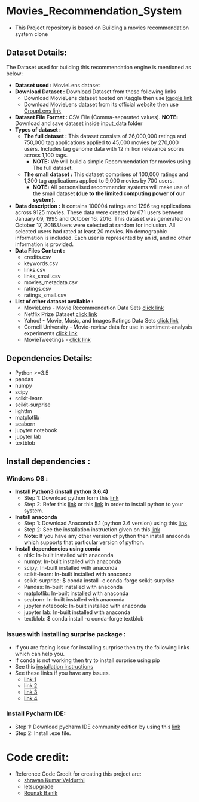 # Movies_Recommendation_System
- This Project repository is based on Building a movies recommendation system clone 

## Dataset Details:
The Dataset used for building this recommendation engine is mentioned as below: 
- **Dataset used   :** MovieLens dataset
- **Download Dataset   :** Download Dataset from these following links 
     - Download MovieLens dataset hosted on Kaggle then use [kaggle link](https://www.kaggle.com/rounakbanik/the-movies-dataset/data "Dataset Link")
     - Download MovieLens dataset from its official website then use [GroupLens link](https://grouplens.org/datasets/movielens/latest/ "Dataset Link")
- **Dataset File Format  :** CSV File (Comma-separated values). **NOTE:** Download and save dataset inside input_data folder
- **Types of dataset  :**
     - **The full dataset :** This dataset consists of 26,000,000 ratings and 750,000 tag applications applied to 45,000 movies by 270,000 users. Includes tag genome data with         12 million relevance scores across 1,100 tags.
          - **NOTE:** We will build a simple Recommendation for movies using The full dataset.
     - **The small dataset :** This dataset comprises of 100,000 ratings and 1,300 tag applications applied to 9,000 movies by 700 users. 
          - **NOTE:** All personalised recommender         systems will make use of the small dataset **(due to the limited computing power of our system)**. 
- **Data description  :**
It contains 100004 ratings and 1296 tag applications across 9125 movies. These data were created by 671 users between January 09, 1995 and October 16, 2016. This dataset was generated on October 17, 2016.Users were selected at random for inclusion. All selected users had rated at least 20 movies. No demographic information is included. Each user is represented by an id, and no other information is provided.
- **Data Files Content :**
     - credits.csv
     - keywords.csv
     - links.csv
     - links_small.csv
     - movies_metadata.csv
     - ratings.csv
     - ratings_small.csv
- **List of other dataset available :**
     - MovieLens - Movie Recommendation Data Sets [click link](https://grouplens.org/datasets/movielens/)
     - Netflix Prize Dataset [click link](https://academictorrents.com/details/9b13183dc4d60676b773c9e2cd6de5e5542cee9a)
     - Yahoo! - Movie, Music, and Images Ratings Data Sets [click link](https://webscope.sandbox.yahoo.com/catalog.php?datatype=r)
     - Cornell University - Movie-review data for use in sentiment-analysis experiments [click link](http://www.cs.cornell.edu/people/pabo/movie-review-data/)
     - MovieTweetings - [click link](https://github.com/sidooms/MovieTweetings)
     
## Dependencies Details: 
- Python >=3.5
- pandas
- numpy
- scipy
- scikit-learn
- scikit-surprise
- lightfm
- matplotlib
- seaborn
- jupyter notebook
- jupyter lab
- textblob

## Install dependencies :
### Windows OS :
- **Install Python3 (install python 3.6.4)**
   - Step 1: Download python form this [link](https://www.python.org/downloads/)
   - Step 2: Refer this [link](http://www.openbookproject.net/courses/webappdev/units/softwaredesign/resources/install_python_win7.html) or this [link](https://www.youtube.com/watch?v=V_ACbv4329E) in order to install python to your system.
- **Install anaconda**
   - Step 1: Download Anaconda 5.1 (python 3.6 version) using this [link](https://www.anaconda.com/products/individual#windows)
   - Step 2: See the installation instruction given on this [link](https://conda.io/en/latest/user-guide/install/windows.html#install-win-silent)
   - **Note:** If you have any other version of python then install anaconda which supports that particular version of python.
- **Install dependencies using conda**
   - nltk:             In-built installed with anaconda
   - numpy:            In-built installed with anaconda
   - scipy:            In-built installed with anaconda
   - scikit-learn:     In-built installed with anaconda
   - scikit-surprise:  $ conda install -c conda-forge scikit-surprise
   - Pandas:           In-built installed with anaconda
   - matplotlib:       In-built installed with anaconda 
   - seaborn:          In-built installed with anaconda
   - jupyter notebook: In-built installed with anaconda
   - jupyter lab:      In-built installed with anaconda
   - textblob:         $ conda install -c conda-forge textblob 
 
### Issues with installing surprise package :
- If you are facing issue for installing surprise then try the following links which can help you.
- If conda is not working then try to install surprise using pip
- See this [installation instructions](https://github.com/NicolasHug/Surprise#installation--usage)
- See these links if you have any issues.
   - [link 1](https://groups.google.com/a/continuum.io/g/anaconda/c/yLH46ilPQeo?pli=1)
   - [link 2](https://github.com/NicolasHug/Surprise/issues/89)
   - [link 3](https://github.com/NicolasHug/Surprise/issues/21)
   - [link 4](https://github.com/NicolasHug/Surprise/issues/99)

### Install Pycharm IDE:
   - Step 1: Download pycharm IDE community edition by using this [link](https://www.jetbrains.com/edu-products/download/#section=idea)
   - Step 2: Install .exe file.

# Code credit:
- Reference Code Credit for creating this project are:
   - [shravan Kumar Veldurthi](https://in.linkedin.com/in/shravan-kumar-veldurthi-9778b522)
   - [letsupgrade](https://letsupgrade.in/)
   - [Rounak Banik](https://github.com/rounakbanik)
